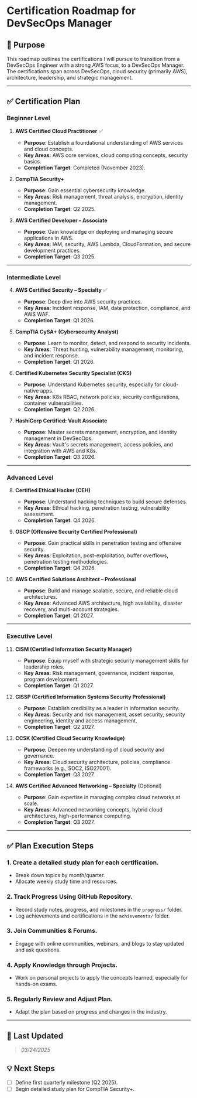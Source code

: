 # Certification Roadmap for DevSecOps Manager

## 🚀 Purpose
This roadmap outlines the certifications I will pursue to transition from a DevSecOps Engineer with a strong AWS focus, to a DevSecOps Manager. The certifications span across DevSecOps, cloud security (primarily AWS), architecture, leadership, and strategic management.

---

## ✅ **Certification Plan**

### **Beginner Level**

1. **AWS Certified Cloud Practitioner** ✅
   - **Purpose**: Establish a foundational understanding of AWS services and cloud concepts.
   - **Key Areas**: AWS core services, cloud computing concepts, security basics.
   - **Completion Target**: Completed (November 2023).

2. **CompTIA Security+**
   - **Purpose**: Gain essential cybersecurity knowledge.
   - **Key Areas**: Risk management, threat analysis, encryption, identity management.
   - **Completion Target**: Q2 2025.

3. **AWS Certified Developer – Associate**
   - **Purpose**: Gain knowledge on deploying and managing secure applications in AWS.
   - **Key Areas**: IAM, security, AWS Lambda, CloudFormation, and secure development practices.
   - **Completion Target**: Q3 2025.

---

### **Intermediate Level**

4. **AWS Certified Security – Specialty** ✅
   - **Purpose**: Deep dive into AWS security practices.
   - **Key Areas**: Incident response, IAM, data protection, compliance, and AWS WAF.
   - **Completion Target**: Q1 2026.

5. **CompTIA CySA+ (Cybersecurity Analyst)**
   - **Purpose**: Learn to monitor, detect, and respond to security incidents.
   - **Key Areas**: Threat hunting, vulnerability management, monitoring, and incident response.
   - **Completion Target**: Q1 2026.

6. **Certified Kubernetes Security Specialist (CKS)**
   - **Purpose**: Understand Kubernetes security, especially for cloud-native apps.
   - **Key Areas**: K8s RBAC, network policies, security configurations, container vulnerabilities.
   - **Completion Target**: Q2 2026.

7. **HashiCorp Certified: Vault Associate**
   - **Purpose**: Master secrets management, encryption, and identity management in DevSecOps.
   - **Key Areas**: Vault's secrets management, access policies, and integration with AWS and K8s.
   - **Completion Target**: Q3 2026.

---

### **Advanced Level**

8. **Certified Ethical Hacker (CEH)**
   - **Purpose**: Understand hacking techniques to build secure defenses.
   - **Key Areas**: Ethical hacking, penetration testing, vulnerability assessment.
   - **Completion Target**: Q4 2026.

9. **OSCP (Offensive Security Certified Professional)**
   - **Purpose**: Gain practical skills in penetration testing and offensive security.
   - **Key Areas**: Exploitation, post-exploitation, buffer overflows, penetration testing methodologies.
   - **Completion Target**: Q4 2026.

10. **AWS Certified Solutions Architect – Professional**
    - **Purpose**: Build and manage scalable, secure, and reliable cloud architectures.
    - **Key Areas**: Advanced AWS architecture, high availability, disaster recovery, and multi-account strategies.
    - **Completion Target**: Q1 2027.

---

### **Executive Level**

11. **CISM (Certified Information Security Manager)**
    - **Purpose**: Equip myself with strategic security management skills for leadership roles.
    - **Key Areas**: Risk management, governance, incident response, program development.
    - **Completion Target**: Q1 2027.

12. **CISSP (Certified Information Systems Security Professional)**
    - **Purpose**: Establish credibility as a leader in information security.
    - **Key Areas**: Security and risk management, asset security, security engineering, identity and access management.
    - **Completion Target**: Q2 2027.

13. **CCSK (Certified Cloud Security Knowledge)**
    - **Purpose**: Deepen my understanding of cloud security and governance.
    - **Key Areas**: Cloud security architecture, policies, compliance frameworks (e.g., SOC2, ISO27001).
    - **Completion Target**: Q3 2027.

14. **AWS Certified Advanced Networking – Specialty** (Optional)
    - **Purpose**: Gain expertise in managing complex cloud networks at scale.
    - **Key Areas**: Advanced networking concepts, hybrid cloud architectures, high-performance computing.
    - **Completion Target**: Q3 2027.

---

## ✅ **Plan Execution Steps**

### 1. **Create a detailed study plan for each certification.**
   - Break down topics by month/quarter.
   - Allocate weekly study time and resources.

### 2. **Track Progress Using GitHub Repository.**
   - Record study notes, progress, and milestones in the `progress/` folder.
   - Log achievements and certifications in the `achievements/` folder.

### 3. **Join Communities & Forums.**
   - Engage with online communities, webinars, and blogs to stay updated and ask questions.

### 4. **Apply Knowledge through Projects.**
   - Work on personal projects to apply the concepts learned, especially for hands-on exams.

### 5. **Regularly Review and Adjust Plan.**
   - Adapt the plan based on progress and changes in the industry.

---

## 📅 Last Updated
> _03/24/2025_

## 💡 Next Steps
- [ ] Define first quarterly milestone (Q2 2025).
- [ ] Begin detailed study plan for CompTIA Security+.
